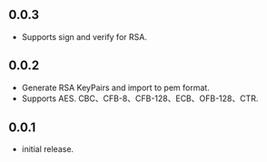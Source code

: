 ## 0.0.3

* Supports sign and verify for RSA.

## 0.0.2

* Generate RSA KeyPairs and import to pem format.
* Supports AES. CBC、CFB-8、CFB-128、ECB、OFB-128、CTR.

## 0.0.1

* initial release.